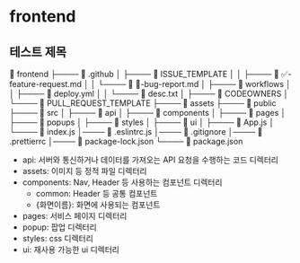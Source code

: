 # frontend

## 테스트 제목


📁 frontend
 ├──── 📁 .github
 │      ├──── 📁 ISSUE_TEMPLATE
 │      │      ├──── 📄 ✅-feature-request.md
 │      │      └──── 📄 🐞-bug-report.md
 │      ├──── 📁 workflows
 │      │      ├──── 📄 deploy.yml
 │      │      └──── 📄 desc.txt
 │      ├──── 📄 CODEOWNERS
 │      └──── 📄 PULL_REQUEST_TEMPLATE
 ├──── 📁 assets
 ├──── 📁 public 
 ├──── 📁 src
 │      ├──── 📁 api
 │      ├──── 📁 components
 │      ├──── 📁 pages
 │      ├──── 📁 popups 
 │      ├──── 📁 styles
 │      ├──── 📁 ui
 │      ├──── 📄 App.js
 │      └──── 📄 index.js
 │──── 📄 .eslintrc.js
 │──── 📄 .gitignore
 │──── 📄 .prettierrc
 │──── 📄 package-lock.json
 └──── 📄 package.json

 - api: 서버와 통신하거나 데이터를 가져오는 API 요청을 수행하는 코드 디렉터리
 - assets: 이미지 등 정적 파일 디렉터리
 - components: Nav, Header 등 사용하는 컴포넌트 디렉터리
    - common: Header 등 공통 컴포넌트
    - {화면이름}: 화면에 사용되는 컴포넌트
 - pages: 서비스 페이지 디렉터리
 - popup: 팝업 디렉터리
 - styles: css 디렉터리
 - ui: 재사용 가능한 ui 디렉터리
